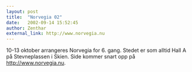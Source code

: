 ```yaml
---
layout: post
title:  "Norvegia 02"
date:   2002-09-14 15:52:45
author: Zenthar
external_link: http://www.norvegia.nu
---
```

10-13 oktober arrangeres Norvegia for 6. gang. Stedet er som alltid Hall
A på Stevneplassen i Skien. Side kommer snart opp på
http://www.norvegia.nu.

